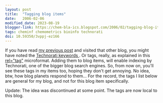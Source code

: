 ```yaml
---
layout: post
title:  "Tagging blog items"
date:   2006-02-06
modified_date: 2023-08-19
blogger-link: https://chem-bla-ics.blogspot.com/2006/02/tagging-blog-items.html
tags: cheminf chemometrics bioinfo technorati
doi: 10.59350/3vppj-ez166
---
```


If you have read [my previous post](/blog/2006/02/06/blog-about-bioinformatics-semantic-web.html)
and visited that other blog, you might have noted the
[Technorati keywords <i class="fa-solid fa-box-archive fa-xs"></i>](http://web.archive.org/web/20060207020403/http://www.technorati.com/tags/).
Or tags, really, as explained in this [rel="tag"](http://microformats.org/wiki/reltag) microformat. Adding them
to blog items, will enable indexing by Technorati, one of the bigger blog search engines. So, from now on,
you'll see these tags in my items too, hoping they don't get annoying. No idea, btw, how blog planets respond to them...
For the record, the tags I list below are general for my blog, and not for this blog item specifically.

Update: The idea was discontinued at some point. The tags are now local to this blog.
